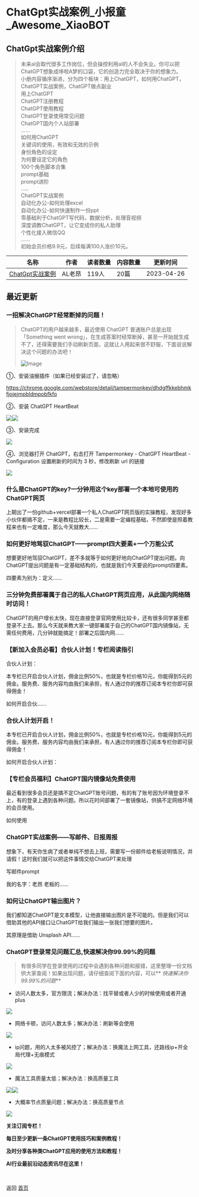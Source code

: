 # ChatGpt实战案例_小报童_Awesome_XiaoBOT

## ChatGpt实战案例介绍
> 未来al会取代很多工作岗位，但会操控利用al的人不会失业。你可以把ChatGPT想象成哆啦A梦的口袋，它的创造力完全取决于你的想象力。    
小册内容循序渐进，分为四个板块：用上ChatGPT，如何用ChatGPT，ChatGPT实战案例，ChatGPT做点副业    
用上ChatGPT    
ChatGPT注册教程    
ChatGPT使用教程    
ChatGPT登录使用常见问题    
ChatGPT国内个人站部署    
......    
如何用ChatGPT    
关键词的使用，有效和无效的示例    
身份角色的设定    
为何要设定它的角色    
100个角色脚本合集    
prompt基础    
prompt进阶    
.....    
ChatGPT实战案例    
自动化办公-如何处理excel    
自动化办公-如何快速制作一份ppt    
零基础利于ChatGPT写代码，数据分析，处理音视频    
深度调教ChatGPT，让它变成你的私人助理    
个性化接入微信QQ    
......    
初始会员价格9.9元，后续每满100人涨价10元。  
  


|名称|作者|读者数量|内容数量|更新时间|
|---|---|---|---|---|
|[ChatGpt实战案例](https://xiaobot.net/p/git139?refer=9c3f1c95-a052-465a-9902-f6d75080262a)|AL老昂|119人|20篇|2023-04-26|

## 最近更新
### 一招解决ChatGPT经常断掉的问题！

> ChatGPT的用户越来越多，最近使用 ChatGPT 普通账户总是出现「Something went
> wrong」，在生成答案时经常断掉，甚至一开始就生成不了，还得需要我们手动刷新页面，这就让人用起来很不舒服，下面说说解决这个问题的办法吧！
>
> ![Image](https://pbs.twimg.com/media/FuYMPx7acAEsWWG?format=jpg&name=large)

①、安装油猴插件（如果已经安装过了，请忽略）

<https://chrome.google.com/webstore/detail/tampermonkey/dhdgffkkebhmkfjojejmpbldmpobfkfo>

②、安装 ChatGPT HeartBeat

![](https://static.xiaobot.net/file/2023-04-26/197523/6dcda20d522b9337dccde2ace9f0944d.png)![](https://static.xiaobot.net/file/2023-04-26/197523/3b3fc531116d80a83bbb83e7a1b14cbf.png)

③、安装完成

![](https://static.xiaobot.net/file/2023-04-26/197523/55666c5b07eb2623e6eab91ee7a4a7fb.png)

④、浏览器打开 ChatGPT，右击打开 Tampermonkey - ChatGPT HeartBeat - Configuration 设置刷新的时间为
3 秒，修改刷新 url 的链接

![](https://static.xiaobot.net/file/2023-04-26/197523/c2fe3675fd91f77232cba995f99d1046.png)

### 什么是ChatGPT的key?一分钟用这个key部署一个本地可使用的ChatGPT网页

上期出了一份github+vercel部署一个私人ChatGPT网页版的实操教程，发现好多小伙伴都搞不定，一来是教程比较长，二是需要一定编程基础，不然即使是照着教程来也有一定难度，那么今天就教大......

### 如何更好地驾驭ChatGPT——prompt四大要素+一个万能公式

想要更好地驾驭ChatGPT，差不多就等于如何更好地向ChatGPT提出问题。向ChatGPT提出问题是有一定基础结构的，也就是我们今天要说的prompt四要素。

四要素为别为：定义......

### 三分钟免费部署属于自己的私人ChatGPT网页应用，从此国内网络随时访问！

ChatGPT的用户增长太快，现在直接登录官网使用比较卡，还有很多同学甚至都登录不上去。那么今天就来教大家一键部署属于自己的ChatGPT国内镜像站，无需任何费用，几分钟就能搞定！部署之后国内网......

### 【新加入会员必看】合伙人计划！专栏阅读指引

合伙人计划：

本专栏已开启合伙人计划，佣金比例50%，也就是专栏价格10元，你能得到5元的佣金。服务费、服务内容均由我们来承担，有人通过你的推荐订阅本专栏你即可获得佣金！

如何开启合伙......

### 合伙人计划开启！

本专栏已开启合伙人计划，佣金比例50%，也就是专栏价格10元，你能得到5元的佣金。服务费、服务内容均由我们来承担，有人通过你的推荐订阅本专栏你即可获得佣金！

如何开启合伙人计划：

### 【专栏会员福利】ChatGPT国内镜像站免费使用

最近看到很多会员还是搞不定ChatGPT账号问题，有的有了账号因为环境登录不上，有的登录上遇到各种问题。所以花时间部署了一套镜像站，供搞不定网络环境的会员使用。

如何使用

### ChatGPT实战案例——写邮件、日报周报

想象下，有天你生病了或者单纯不想去上班，需要写一份邮件给老板说明情况，并请假！这时我们就可以把这件事情交给ChatGPT来处理

写邮件prompt

我的名字：老昂 老板的......

### 如何让ChatGPT输出图片？

我们都知道ChatGPT是文本模型，让他直接输出图片是不可能的。但是我们可以借助其他的API接口让ChatGPT给我们输出一张我们想要的图片。

其原理是借助 Unsplash API......

### ChatGPT登录常见问题汇总,快速解决你99.99%的问题

> 有很多同学在登录使用的过程中会遇到各种问题和报错，这里整理一份文档供大家查阅！如果出现问题，请仔细查阅下面的内容，可以**
> _快速解决你99.99%的问题_**

  * 访问人数太多，官方限流；解决办法：找平替或者人少的时候使用或者开通plus

![](https://static.xiaobot.net/file/2023-04-13/197523/75954313ec6fecdaf6a2d32cd6abc962.png)

  * 网络卡顿，访问人数太多；解决办法：刷新等会使用

![](https://static.xiaobot.net/file/2023-04-13/197523/2c48314279b2d56ceef14ac8144d86ab.png)

  * ip问题，用的人太多被风控了；解决办法：换魔法上网工具，还路线ip+开全局代理+无痕模式

![](https://static.xiaobot.net/file/2023-04-13/197523/3291ae33790a39414ed94ec2cbb1065f.png)

  * 魔法工具质量太低；解决办法：换高质量工具

![](https://static.xiaobot.net/file/2023-04-13/197523/7a2d09bba409ae36f934700955bd5fb7.png)![](https://static.xiaobot.net/file/2023-04-13/197523/1505eff39011f7f494d2d6c00f1f21ab.png)

  * 大概率节点质量问题；解决办法：换高质量节点

![](https://static.xiaobot.net/file/2023-04-13/197523/fd24492df9ddfa46860e721e38a65627.png)

**关注订阅专栏！**

**每日至少更新一条ChatGPT使用技巧和案例教程！**

**及时分享各种类ChatGPT应用的使用方法和教程！**

**AI行业最前沿动态资讯尽在这里！**


<a href="https://github.com/Reno9527/awesome-xiaobot" style="color: white; text-decoration: none;">awesome-xiaobot</a>

返回 [首页](../README.md)

